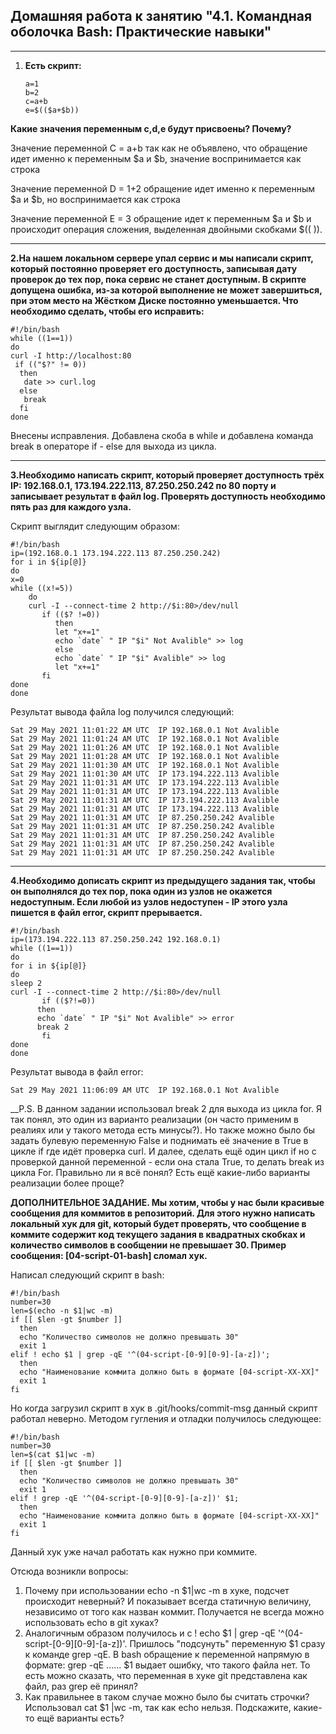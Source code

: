 ## Домашняя работа к занятию "4.1. Командная оболочка Bash: Практические навыки"
---

1. __Есть скрипт:__

	   a=1
	   b=2
	   c=a+b
	   e=$(($a+$b))
    
__Какие значения переменным c,d,e будут присвоены? Почему?__

Значение переменной С = a+b так как не объявлено, что обращение идет именно к переменным $a и $b, значение воспринимается как строка

Значение переменной D = 1+2 обращение идет именно к переменным $a и $b, но воспринимается как строка

Значение переменной E = 3 обращение идет к переменным $a и $b и происходит операция сложения, выделенная двойными скобками $(( )).

---
__2.На нашем локальном сервере упал сервис и мы написали скрипт, который постоянно проверяет его доступность, записывая дату проверок до тех пор, пока сервис не станет доступным. В скрипте допущена ошибка, из-за которой выполнение не может завершиться, при этом место на Жёстком Диске постоянно уменьшается. Что необходимо сделать, чтобы его исправить:__

	#!/bin/bash
	while ((1==1))
	do
	curl -I http://localhost:80
	 if (("$?" != 0))
	  then
	   date >> curl.log
	  else
	   break
	  fi
	done
Внесены исправления. Добавлена скоба в while и добавлена команда break в операторе if - else для выхода из цикла.

---
__3.Необходимо написать скрипт, который проверяет доступность трёх IP: 192.168.0.1, 173.194.222.113, 87.250.250.242 по 80 порту и записывает результат в файл log. 
Проверять доступность необходимо пять раз для каждого узла.__

Скрипт выглядит следующим образом:

	#!/bin/bash
	ip=(192.168.0.1 173.194.222.113 87.250.250.242)
	for i in ${ip[@]}
	do
	x=0
	while ((x!=5))
	    do
	    curl -I --connect-time 2 http://$i:80>/dev/null
	       if (($? !=0))
	          then
	          let "x+=1"
	          echo `date` " IP "$i" Not Avalible" >> log
	          else
	          echo `date` " IP "$i" Avalible" >> log
	          let "x+=1"
	       fi
	done
	done
Результат вывода файла log получился следующий:

	Sat 29 May 2021 11:01:22 AM UTC  IP 192.168.0.1 Not Avalible
	Sat 29 May 2021 11:01:24 AM UTC  IP 192.168.0.1 Not Avalible
	Sat 29 May 2021 11:01:26 AM UTC  IP 192.168.0.1 Not Avalible
	Sat 29 May 2021 11:01:28 AM UTC  IP 192.168.0.1 Not Avalible
	Sat 29 May 2021 11:01:30 AM UTC  IP 192.168.0.1 Not Avalible
	Sat 29 May 2021 11:01:30 AM UTC  IP 173.194.222.113 Avalible
	Sat 29 May 2021 11:01:31 AM UTC  IP 173.194.222.113 Avalible
	Sat 29 May 2021 11:01:31 AM UTC  IP 173.194.222.113 Avalible
	Sat 29 May 2021 11:01:31 AM UTC  IP 173.194.222.113 Avalible
	Sat 29 May 2021 11:01:31 AM UTC  IP 173.194.222.113 Avalible
	Sat 29 May 2021 11:01:31 AM UTC  IP 87.250.250.242 Avalible
	Sat 29 May 2021 11:01:31 AM UTC  IP 87.250.250.242 Avalible
	Sat 29 May 2021 11:01:31 AM UTC  IP 87.250.250.242 Avalible
	Sat 29 May 2021 11:01:31 AM UTC  IP 87.250.250.242 Avalible
	Sat 29 May 2021 11:01:31 AM UTC  IP 87.250.250.242 Avalible

---
__4.Необходимо дописать скрипт из предыдущего задания так, чтобы он выполнялся до тех пор, пока один из узлов не окажется недоступным. 
Если любой из узлов недоступен - IP этого узла пишется в файл error, скрипт прерывается.__

	#!/bin/bash
	ip=(173.194.222.113 87.250.250.242 192.168.0.1)
	while ((1==1))
	do
	for i in ${ip[@]}
	do
	sleep 2
	curl -I --connect-time 2 http://$i:80>/dev/null
	       if (($?!=0))
		  then
		  echo `date` " IP "$i" Not Avalible" >> error
		  break 2
	       fi
	done
	done
Результат вывода в файл error:

	Sat 29 May 2021 11:06:09 AM UTC  IP 192.168.0.1 Not Avalible

__P.S. В данном задании использовал break 2 для выхода из цикла for. Я так понял, это один из варианто реализации (он часто применим в реалиях или у такого метода есть минусы?). Но также можно было бы задать булевую переменную False и поднимать её значение в True в цикле if где идёт проверка curl. И далее, сделать ещё один цикл if но с проверкой данной переменной - если она стала True, то делать break из цикла For. Правильно ли я всё понял? Есть ещё какие-либо варианты реализации более проще?

__ДОПОЛНИТЕЛЬНОЕ ЗАДАНИЕ. Мы хотим, чтобы у нас были красивые сообщения для коммитов в репозиторий. Для этого нужно написать локальный хук для git, который будет проверять, что сообщение в коммите содержит код текущего задания в квадратных скобках и количество символов в сообщении не превышает 30. Пример сообщения: [04-script-01-bash] сломал хук.__

Написал следующий скрипт в bash:

	#!/bin/bash
	number=30
	len=$(echo -n $1|wc -m)
	if [[ $len -gt $number ]]
	  then
	  echo "Количество символов не должно превышать 30"
	  exit 1
	elif ! echo $1 | grep -qE '^(04-script-[0-9][0-9]-[a-z])';
	  then
	  echo "Наименование коммита должно быть в формате [04-script-XX-XX]"
	  exit 1
	fi

Но когда загрузил скрипт в хук в .git/hooks/commit-msg данный скрипт работал неверно. Методом гугления и отладки получилось следующее:

	#!/bin/bash
	number=30
	len=$(cat $1|wc -m)
	if [[ $len -gt $number ]]
	  then
	  echo "Количество символов не должно превышать 30"
	  exit 1
	elif ! grep -qE '^(04-script-[0-9][0-9]-[a-z])' $1;
	  then
	  echo "Наименование коммита должно быть в формате [04-script-XX-XX]"
	  exit 1
	fi

Данный хук уже начал работать как нужно при коммите.

Отсюда возникли вопросы:
1. Почему при использовании echo -n $1|wc -m в хуке, подсчет происходит неверный? И показывает всегда статичную величину, независимо от того как назван коммит. Получается не всегда можно использовать echo в git хуках?
2. Аналогичным образом получилось и с ! echo $1 | grep -qE '^(04-script-[0-9][0-9]-[a-z])'. Пришлось "подсунуть" переменную $1 сразу к команде grep -qE. В bash обращение к переменной напрямую в формате: grep -qE ...... $1 выдает ошибку, что такого файла нет. То есть можно сказать, что переменная в хуке git представлена как файл, раз grep её принял? 
3. Как правильнее в таком случае можно было бы считать строчки? Использовал cat $1 |wc -m, так как echo нельзя. Подскажите, какие-то ещё варианты есть?
